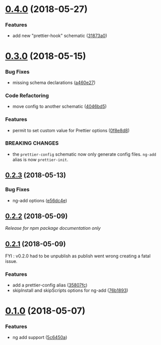 <a name="0.4.0"></a>
# [0.4.0](https://github.com/noelmace/prettier-schematics/compare/v0.3.0...v0.4.0) (2018-05-27)


### Features

* add new "prettier-hook" schematic ([31873a0](https://github.com/noelmace/prettier-schematics/commit/31873a0))



<a name="0.3.0"></a>
# [0.3.0](https://github.com/noelmace/prettier-schematics/compare/v0.2.3...v0.3.0) (2018-05-15)


### Bug Fixes

* missing schema declarations ([a460e27](https://github.com/noelmace/prettier-schematics/commit/a460e27))


### Code Refactoring

* move config to another schematic ([4046bd5](https://github.com/noelmace/prettier-schematics/commit/4046bd5))


### Features

* permit to set custom value for Prettier options ([0f8e8d8](https://github.com/noelmace/prettier-schematics/commit/0f8e8d8))


### BREAKING CHANGES

* the `prettier-config` schematic now only generate
config files. `ng-add` alias is now `prettier-init`.



<a name="0.2.3"></a>
## [0.2.3](https://github.com/noelmace/prettier-schematics/compare/v0.2.2...v0.2.3) (2018-05-13)


### Bug Fixes

* ng-add options ([e56dc4e](https://github.com/noelmace/prettier-schematics/commit/e56dc4e))



<a name="0.2.2"></a>

## [0.2.2](https://github.com/noelmace/prettier-schematics/compare/v0.2.1...v0.2.2) (2018-05-09)

<a name="0.2.2"></a>

_Release for npm package documentation only_

## [0.2.1](https://github.com/noelmace/prettier-schematics/compare/v0.1.0...v0.2.1) (2018-05-09)

FYI : v0.2.0 had to be unpublish as publish went wrong creating a fatal issue.

### Features

* add a prettier-config alias ([35807fc](https://github.com/noelmace/prettier-schematics/commit/35807fc))
* skipInstall and skipScripts options for ng-add ([76b1893](https://github.com/noelmace/prettier-schematics/commit/76b1893))

<a name="0.1.0"></a>

# [0.1.0](https://github.com/noelmace/prettier-schematics/compare/5c6450a...v0.1.0) (2018-05-07)

### Features

* ng add support ([5c6450a](https://github.com/noelmace/prettier-schematics/commit/5c6450a))
